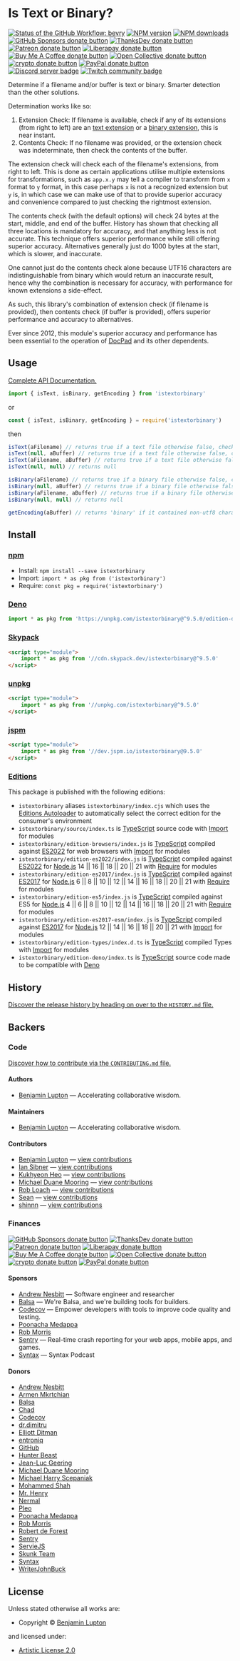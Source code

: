 <!-- TITLE/ -->

# Is Text or Binary?

<!-- /TITLE -->

<!-- BADGES/ -->

<span class="badge-githubworkflow"><a href="https://github.com/bevry/istextorbinary/actions?query=workflow%3Abevry" title="View the status of this project's GitHub Workflow: bevry"><img src="https://github.com/bevry/istextorbinary/workflows/bevry/badge.svg" alt="Status of the GitHub Workflow: bevry" /></a></span>
<span class="badge-npmversion"><a href="https://npmjs.org/package/istextorbinary" title="View this project on NPM"><img src="https://img.shields.io/npm/v/istextorbinary.svg" alt="NPM version" /></a></span>
<span class="badge-npmdownloads"><a href="https://npmjs.org/package/istextorbinary" title="View this project on NPM"><img src="https://img.shields.io/npm/dm/istextorbinary.svg" alt="NPM downloads" /></a></span>
<br class="badge-separator" />
<span class="badge-githubsponsors"><a href="https://github.com/sponsors/balupton" title="Donate to this project using GitHub Sponsors"><img src="https://img.shields.io/badge/github-donate-yellow.svg" alt="GitHub Sponsors donate button" /></a></span>
<span class="badge-thanksdev"><a href="https://thanks.dev/u/gh/bevry" title="Donate to this project using ThanksDev"><img src="https://img.shields.io/badge/thanksdev-donate-yellow.svg" alt="ThanksDev donate button" /></a></span>
<span class="badge-patreon"><a href="https://patreon.com/bevry" title="Donate to this project using Patreon"><img src="https://img.shields.io/badge/patreon-donate-yellow.svg" alt="Patreon donate button" /></a></span>
<span class="badge-liberapay"><a href="https://liberapay.com/bevry" title="Donate to this project using Liberapay"><img src="https://img.shields.io/badge/liberapay-donate-yellow.svg" alt="Liberapay donate button" /></a></span>
<span class="badge-buymeacoffee"><a href="https://buymeacoffee.com/balupton" title="Donate to this project using Buy Me A Coffee"><img src="https://img.shields.io/badge/buy%20me%20a%20coffee-donate-yellow.svg" alt="Buy Me A Coffee donate button" /></a></span>
<span class="badge-opencollective"><a href="https://opencollective.com/bevry" title="Donate to this project using Open Collective"><img src="https://img.shields.io/badge/open%20collective-donate-yellow.svg" alt="Open Collective donate button" /></a></span>
<span class="badge-crypto"><a href="https://bevry.me/crypto" title="Donate to this project using Cryptocurrency"><img src="https://img.shields.io/badge/crypto-donate-yellow.svg" alt="crypto donate button" /></a></span>
<span class="badge-paypal"><a href="https://bevry.me/paypal" title="Donate to this project using Paypal"><img src="https://img.shields.io/badge/paypal-donate-yellow.svg" alt="PayPal donate button" /></a></span>
<br class="badge-separator" />
<span class="badge-discord"><a href="https://discord.gg/nQuXddV7VP" title="Join this project's community on Discord"><img src="https://img.shields.io/discord/1147436445783560193?logo=discord&amp;label=discord" alt="Discord server badge" /></a></span>
<span class="badge-twitch"><a href="https://www.twitch.tv/balupton" title="Join this project's community on Twitch"><img src="https://img.shields.io/twitch/status/balupton?logo=twitch" alt="Twitch community badge" /></a></span>

<!-- /BADGES -->

<!-- DESCRIPTION/ -->

Determine if a filename and/or buffer is text or binary. Smarter detection than the other solutions.

<!-- /DESCRIPTION -->


Determination works like so:

1. Extension Check: If filename is available, check if any of its extensions (from right to left) are an [text extension](https://github.com/bevry/textextensions) or a [binary extension](https://github.com/bevry/binaryextensions), this is near instant.
2. Contents Check: If no filename was provided, or the extension check was indeterminate, then check the contents of the buffer.

The extension check will check each of the filename's extensions, from right to left. This is done as certain applications utilise multiple extensions for transformations, such as `app.x.y` may tell a compiler to transform from `x` format to `y` format, in this case perhaps `x` is not a recognized extension but `y` is, in which case we can make use of that to provide superior accuracy and convenience compared to just checking the rightmost extension.

The contents check (with the default options) will check 24 bytes at the start, middle, and end of the buffer. History has shown that checking all three locations is mandatory for accuracy, and that anything less is not accurate. This technique offers superior performance while still offering superior accuracy. Alternatives generally just do 1000 bytes at the start, which is slower, and inaccurate.

One cannot just do the contents check alone because UTF16 characters are indistinguishable from binary which would return an inaccurate result, hence why the combination is necessary for accuracy, with performance for known extensions a side-effect.

As such, this library's combination of extension check (if filename is provided), then contents check (if buffer is provided), offers superior performance and accuracy to alternatives.

Ever since 2012, this module's superior accuracy and performance has been essential to the operation of [DocPad](https://docpad.org) and its other dependents.

## Usage

[Complete API Documentation.](http://master.istextorbinary.bevry.surge.sh/docs/)

```typescript
import { isText, isBinary, getEncoding } from 'istextorbinary'
```

or

```javascript
const { isText, isBinary, getEncoding } = require('istextorbinary')
```

then

```javascript
isText(aFilename) // returns true if a text file otherwise false, checks only filename
isText(null, aBuffer) // returns true if a text file otherwise false, checks only buffer
isText(aFilename, aBuffer) // returns true if a text file otherwise false, checks filename then buffer
isText(null, null) // returns null

isBinary(aFilename) // returns true if a binary file otherwise false, checks only filename
isBinary(null, aBuffer) // returns true if a binary file otherwise false, checks only buffer
isBinary(aFilename, aBuffer) // returns true if a binary file otherwise false, checks filename then buffer
isBinary(null, null) // returns null

getEncoding(aBuffer) // returns 'binary' if it contained non-utf8 characters, otherwise returns 'utf8'
```

<!-- INSTALL/ -->

## Install

### [npm](https://npmjs.com "npm is a package manager for javascript")

-   Install: `npm install --save istextorbinary`
-   Import: `import * as pkg from ('istextorbinary')`
-   Require: `const pkg = require('istextorbinary')`

### [Deno](https://deno.land "Deno is a secure runtime for JavaScript and TypeScript, it is an alternative for Node.js")

``` typescript
import * as pkg from 'https://unpkg.com/istextorbinary@^9.5.0/edition-deno/index.ts'
```
### [Skypack](https://www.skypack.dev "Skypack is a JavaScript Delivery Network for modern web apps")

``` html
<script type="module">
    import * as pkg from '//cdn.skypack.dev/istextorbinary@^9.5.0'
</script>
```
### [unpkg](https://unpkg.com "unpkg is a fast, global content delivery network for everything on npm")

``` html
<script type="module">
    import * as pkg from '//unpkg.com/istextorbinary@^9.5.0'
</script>
```
### [jspm](https://jspm.io "Native ES Modules CDN")

``` html
<script type="module">
    import * as pkg from '//dev.jspm.io/istextorbinary@9.5.0'
</script>
```
### [Editions](https://editions.bevry.me "Editions are the best way to produce and consume packages you care about.")

This package is published with the following editions:
-   `istextorbinary` aliases `istextorbinary/index.cjs` which uses the [Editions Autoloader](https://github.com/bevry/editions "You can use the Editions Autoloader to autoload the appropriate edition for your consumers environment") to automatically select the correct edition for the consumer's environment
-   `istextorbinary/source/index.ts` is [TypeScript](https://www.typescriptlang.org/ "TypeScript is a typed superset of JavaScript that compiles to plain JavaScript.") source code with [Import](https://babeljs.io/docs/learn-es2015/#modules "ECMAScript Modules") for modules
-   `istextorbinary/edition-browsers/index.js` is [TypeScript](https://www.typescriptlang.org/ "TypeScript is a typed superset of JavaScript that compiles to plain JavaScript.") compiled against [ES2022](https://en.wikipedia.org/wiki/ES2022 "ECMAScript 2022") for web browsers with [Import](https://babeljs.io/docs/learn-es2015/#modules "ECMAScript Modules") for modules
-   `istextorbinary/edition-es2022/index.js` is [TypeScript](https://www.typescriptlang.org/ "TypeScript is a typed superset of JavaScript that compiles to plain JavaScript.") compiled against [ES2022](https://en.wikipedia.org/wiki/ES2022 "ECMAScript 2022") for [Node.js](https://nodejs.org "Node.js is a JavaScript runtime built on Chrome's V8 JavaScript engine") 14 || 16 || 18 || 20 || 21 with [Require](https://nodejs.org/dist/latest-v5.x/docs/api/modules.html "Node/CJS Modules") for modules
-   `istextorbinary/edition-es2017/index.js` is [TypeScript](https://www.typescriptlang.org/ "TypeScript is a typed superset of JavaScript that compiles to plain JavaScript.") compiled against [ES2017](https://en.wikipedia.org/wiki/ES2017 "ECMAScript 2017") for [Node.js](https://nodejs.org "Node.js is a JavaScript runtime built on Chrome's V8 JavaScript engine") 6 || 8 || 10 || 12 || 14 || 16 || 18 || 20 || 21 with [Require](https://nodejs.org/dist/latest-v5.x/docs/api/modules.html "Node/CJS Modules") for modules
-   `istextorbinary/edition-es5/index.js` is [TypeScript](https://www.typescriptlang.org/ "TypeScript is a typed superset of JavaScript that compiles to plain JavaScript.") compiled against ES5 for [Node.js](https://nodejs.org "Node.js is a JavaScript runtime built on Chrome's V8 JavaScript engine") 4 || 6 || 8 || 10 || 12 || 14 || 16 || 18 || 20 || 21 with [Require](https://nodejs.org/dist/latest-v5.x/docs/api/modules.html "Node/CJS Modules") for modules
-   `istextorbinary/edition-es2017-esm/index.js` is [TypeScript](https://www.typescriptlang.org/ "TypeScript is a typed superset of JavaScript that compiles to plain JavaScript.") compiled against [ES2017](https://en.wikipedia.org/wiki/ES2017 "ECMAScript 2017") for [Node.js](https://nodejs.org "Node.js is a JavaScript runtime built on Chrome's V8 JavaScript engine") 12 || 14 || 16 || 18 || 20 || 21 with [Import](https://babeljs.io/docs/learn-es2015/#modules "ECMAScript Modules") for modules
-   `istextorbinary/edition-types/index.d.ts` is [TypeScript](https://www.typescriptlang.org/ "TypeScript is a typed superset of JavaScript that compiles to plain JavaScript.") compiled Types with [Import](https://babeljs.io/docs/learn-es2015/#modules "ECMAScript Modules") for modules
-   `istextorbinary/edition-deno/index.ts` is [TypeScript](https://www.typescriptlang.org/ "TypeScript is a typed superset of JavaScript that compiles to plain JavaScript.") source code made to be compatible with [Deno](https://deno.land "Deno is a secure runtime for JavaScript and TypeScript, it is an alternative to Node.js")

<!-- /INSTALL -->

<!-- HISTORY/ -->

## History

[Discover the release history by heading on over to the `HISTORY.md` file.](https://github.com/bevry/istextorbinary/blob/HEAD/HISTORY.md#files)

<!-- /HISTORY -->

<!-- BACKERS/ -->

## Backers

### Code

[Discover how to contribute via the `CONTRIBUTING.md` file.](https://github.com/bevry/istextorbinary/blob/HEAD/CONTRIBUTING.md#files)

#### Authors

-   [Benjamin Lupton](https://balupton.com) — Accelerating collaborative wisdom.

#### Maintainers

-   [Benjamin Lupton](https://balupton.com) — Accelerating collaborative wisdom.

#### Contributors

-   [Benjamin Lupton](https://github.com/balupton) — [view contributions](https://github.com/bevry/istextorbinary/commits?author=balupton "View the GitHub contributions of Benjamin Lupton on repository bevry/istextorbinary")
-   [Ian Sibner](https://github.com/sibnerian) — [view contributions](https://github.com/bevry/istextorbinary/commits?author=sibnerian "View the GitHub contributions of Ian Sibner on repository bevry/istextorbinary")
-   [Kukhyeon Heo](https://github.com/sainthkh) — [view contributions](https://github.com/bevry/istextorbinary/commits?author=sainthkh "View the GitHub contributions of Kukhyeon Heo on repository bevry/istextorbinary")
-   [Michael Duane Mooring](https://github.com/mikeumus) — [view contributions](https://github.com/bevry/istextorbinary/commits?author=mikeumus "View the GitHub contributions of Michael Duane Mooring on repository bevry/istextorbinary")
-   [Rob Loach](https://github.com/robloach) — [view contributions](https://github.com/bevry/istextorbinary/commits?author=robloach "View the GitHub contributions of Rob Loach on repository bevry/istextorbinary")
-   [Sean](https://github.com/AlbinoDrought) — [view contributions](https://github.com/bevry/istextorbinary/commits?author=AlbinoDrought "View the GitHub contributions of Sean on repository bevry/istextorbinary")
-   [shinnn](https://github.com/shinnn) — [view contributions](https://github.com/bevry/istextorbinary/commits?author=shinnn "View the GitHub contributions of shinnn on repository bevry/istextorbinary")

### Finances

<span class="badge-githubsponsors"><a href="https://github.com/sponsors/balupton" title="Donate to this project using GitHub Sponsors"><img src="https://img.shields.io/badge/github-donate-yellow.svg" alt="GitHub Sponsors donate button" /></a></span>
<span class="badge-thanksdev"><a href="https://thanks.dev/u/gh/bevry" title="Donate to this project using ThanksDev"><img src="https://img.shields.io/badge/thanksdev-donate-yellow.svg" alt="ThanksDev donate button" /></a></span>
<span class="badge-patreon"><a href="https://patreon.com/bevry" title="Donate to this project using Patreon"><img src="https://img.shields.io/badge/patreon-donate-yellow.svg" alt="Patreon donate button" /></a></span>
<span class="badge-liberapay"><a href="https://liberapay.com/bevry" title="Donate to this project using Liberapay"><img src="https://img.shields.io/badge/liberapay-donate-yellow.svg" alt="Liberapay donate button" /></a></span>
<span class="badge-buymeacoffee"><a href="https://buymeacoffee.com/balupton" title="Donate to this project using Buy Me A Coffee"><img src="https://img.shields.io/badge/buy%20me%20a%20coffee-donate-yellow.svg" alt="Buy Me A Coffee donate button" /></a></span>
<span class="badge-opencollective"><a href="https://opencollective.com/bevry" title="Donate to this project using Open Collective"><img src="https://img.shields.io/badge/open%20collective-donate-yellow.svg" alt="Open Collective donate button" /></a></span>
<span class="badge-crypto"><a href="https://bevry.me/crypto" title="Donate to this project using Cryptocurrency"><img src="https://img.shields.io/badge/crypto-donate-yellow.svg" alt="crypto donate button" /></a></span>
<span class="badge-paypal"><a href="https://bevry.me/paypal" title="Donate to this project using Paypal"><img src="https://img.shields.io/badge/paypal-donate-yellow.svg" alt="PayPal donate button" /></a></span>

#### Sponsors

-   [Andrew Nesbitt](https://nesbitt.io) — Software engineer and researcher
-   [Balsa](https://balsa.com) — We're Balsa, and we're building tools for builders.
-   [Codecov](https://codecov.io) — Empower developers with tools to improve code quality and testing.
-   [Poonacha Medappa](https://poonachamedappa.com)
-   [Rob Morris](https://github.com/Rob-Morris)
-   [Sentry](https://sentry.io) — Real-time crash reporting for your web apps, mobile apps, and games.
-   [Syntax](https://syntax.fm) — Syntax Podcast

#### Donors

-   [Andrew Nesbitt](https://nesbitt.io)
-   [Armen Mkrtchian](https://mogoni.dev)
-   [Balsa](https://balsa.com)
-   [Chad](https://opencollective.com/chad8)
-   [Codecov](https://codecov.io)
-   [dr.dimitru](https://veliovgroup.com)
-   [Elliott Ditman](https://elliottditman.com)
-   [entroniq](https://gitlab.com/entroniq)
-   [GitHub](https://github.com/about)
-   [Hunter Beast](https://cryptoquick.com)
-   [Jean-Luc Geering](https://github.com/jlgeering)
-   [Michael Duane Mooring](https://mdm.cc)
-   [Michael Harry Scepaniak](https://michaelscepaniak.com)
-   [Mohammed Shah](https://github.com/smashah)
-   [Mr. Henry](https://mrhenry.be)
-   [Nermal](https://arjunaditya.vercel.app)
-   [Pleo](https://pleo.io)
-   [Poonacha Medappa](https://poonachamedappa.com)
-   [Rob Morris](https://github.com/Rob-Morris)
-   [Robert de Forest](https://github.com/rdeforest)
-   [Sentry](https://sentry.io)
-   [ServieJS](https://github.com/serviejs)
-   [Skunk Team](https://skunk.team)
-   [Syntax](https://syntax.fm)
-   [WriterJohnBuck](https://github.com/WriterJohnBuck)

<!-- /BACKERS -->

<!-- LICENSE/ -->

## License

Unless stated otherwise all works are:

-   Copyright &copy; [Benjamin Lupton](https://balupton.com)

and licensed under:

-   [Artistic License 2.0](http://spdx.org/licenses/Artistic-2.0.html)

<!-- /LICENSE -->

